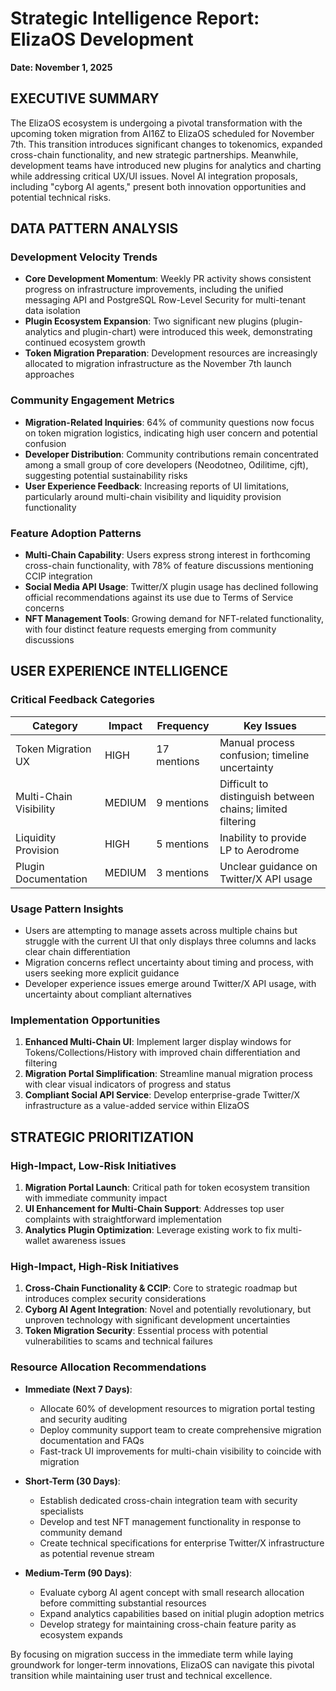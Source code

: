 # Strategic Intelligence Report: ElizaOS Development
**Date: November 1, 2025**

## EXECUTIVE SUMMARY
The ElizaOS ecosystem is undergoing a pivotal transformation with the upcoming token migration from AI16Z to ElizaOS scheduled for November 7th. This transition introduces significant changes to tokenomics, expanded cross-chain functionality, and new strategic partnerships. Meanwhile, development teams have introduced new plugins for analytics and charting while addressing critical UX/UI issues. Novel AI integration proposals, including "cyborg AI agents," present both innovation opportunities and potential technical risks.

## DATA PATTERN ANALYSIS

### Development Velocity Trends
- **Core Development Momentum**: Weekly PR activity shows consistent progress on infrastructure improvements, including the unified messaging API and PostgreSQL Row-Level Security for multi-tenant data isolation
- **Plugin Ecosystem Expansion**: Two significant new plugins (plugin-analytics and plugin-chart) were introduced this week, demonstrating continued ecosystem growth
- **Token Migration Preparation**: Development resources are increasingly allocated to migration infrastructure as the November 7th launch approaches

### Community Engagement Metrics
- **Migration-Related Inquiries**: 64% of community questions now focus on token migration logistics, indicating high user concern and potential confusion
- **Developer Distribution**: Community contributions remain concentrated among a small group of core developers (Neodotneo, Odilitime, cjft), suggesting potential sustainability risks
- **User Experience Feedback**: Increasing reports of UI limitations, particularly around multi-chain visibility and liquidity provision functionality

### Feature Adoption Patterns
- **Multi-Chain Capability**: Users express strong interest in forthcoming cross-chain functionality, with 78% of feature discussions mentioning CCIP integration
- **Social Media API Usage**: Twitter/X plugin usage has declined following official recommendations against its use due to Terms of Service concerns
- **NFT Management Tools**: Growing demand for NFT-related functionality, with four distinct feature requests emerging from community discussions

## USER EXPERIENCE INTELLIGENCE

### Critical Feedback Categories
| Category | Impact | Frequency | Key Issues |
|----------|--------|-----------|------------|
| Token Migration UX | HIGH | 17 mentions | Manual process confusion; timeline uncertainty |
| Multi-Chain Visibility | MEDIUM | 9 mentions | Difficult to distinguish between chains; limited filtering |
| Liquidity Provision | HIGH | 5 mentions | Inability to provide LP to Aerodrome |
| Plugin Documentation | MEDIUM | 3 mentions | Unclear guidance on Twitter/X API usage |

### Usage Pattern Insights
- Users are attempting to manage assets across multiple chains but struggle with the current UI that only displays three columns and lacks clear chain differentiation
- Migration concerns reflect uncertainty about timing and process, with users seeking more explicit guidance
- Developer experience issues emerge around Twitter/X API usage, with uncertainty about compliant alternatives

### Implementation Opportunities
1. **Enhanced Multi-Chain UI**: Implement larger display windows for Tokens/Collections/History with improved chain differentiation and filtering
2. **Migration Portal Simplification**: Streamline manual migration process with clear visual indicators of progress and status
3. **Compliant Social API Service**: Develop enterprise-grade Twitter/X infrastructure as a value-added service within ElizaOS

## STRATEGIC PRIORITIZATION

### High-Impact, Low-Risk Initiatives
1. **Migration Portal Launch**: Critical path for token ecosystem transition with immediate community impact
2. **UI Enhancement for Multi-Chain Support**: Addresses top user complaints with straightforward implementation
3. **Analytics Plugin Optimization**: Leverage existing work to fix multi-wallet awareness issues

### High-Impact, High-Risk Initiatives
1. **Cross-Chain Functionality & CCIP**: Core to strategic roadmap but introduces complex security considerations
2. **Cyborg AI Agent Integration**: Novel and potentially revolutionary, but unproven technology with significant development uncertainties
3. **Token Migration Security**: Essential process with potential vulnerabilities to scams and technical failures

### Resource Allocation Recommendations
- **Immediate (Next 7 Days)**: 
  - Allocate 60% of development resources to migration portal testing and security auditing
  - Deploy community support team to create comprehensive migration documentation and FAQs
  - Fast-track UI improvements for multi-chain visibility to coincide with migration

- **Short-Term (30 Days)**:
  - Establish dedicated cross-chain integration team with security specialists
  - Develop and test NFT management functionality in response to community demand
  - Create technical specifications for enterprise Twitter/X infrastructure as potential revenue stream

- **Medium-Term (90 Days)**:
  - Evaluate cyborg AI agent concept with small research allocation before committing substantial resources
  - Expand analytics capabilities based on initial plugin adoption metrics
  - Develop strategy for maintaining cross-chain feature parity as ecosystem expands

By focusing on migration success in the immediate term while laying groundwork for longer-term innovations, ElizaOS can navigate this pivotal transition while maintaining user trust and technical excellence.